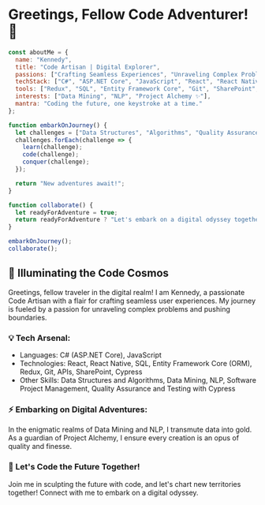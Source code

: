 
# Greetings, Fellow Code Adventurer! 🚀

```javascript
const aboutMe = {
  name: "Kennedy",
  title: "Code Artisan | Digital Explorer",
  passions: ["Crafting Seamless Experiences", "Unraveling Complex Problems", "Pushing Boundaries"],
  techStack: ["C#", "ASP.NET Core", "JavaScript", "React", "React Native"],
  tools: ["Redux", "SQL", "Entity Framework Core", "Git", "SharePoint", "Cypress"],
  interests: ["Data Mining", "NLP", "Project Alchemy ✨"],
  mantra: "Coding the future, one keystroke at a time."
};

function embarkOnJourney() {
  let challenges = ["Data Structures", "Algorithms", "Quality Assurance"];
  challenges.forEach(challenge => {
    learn(challenge);
    code(challenge);
    conquer(challenge);
  });

  return "New adventures await!";
}

function collaborate() {
  let readyForAdventure = true;
  return readyForAdventure ? "Let's embark on a digital odyssey together!" : "Seeking new realms to explore.";
}

embarkOnJourney();
collaborate();
```

## 🌟 Illuminating the Code Cosmos

Greetings, fellow traveler in the digital realm! I am Kennedy, a passionate Code Artisan with a flair for crafting seamless user experiences. My journey is fueled by a passion for unraveling complex problems and pushing boundaries.

### 💡 Tech Arsenal:

- Languages: C# (ASP.NET Core), JavaScript
- Technologies: React, React Native, SQL, Entity Framework Core (ORM), Redux, Git, APIs, SharePoint, Cypress
- Other Skills: Data Structures and Algorithms, Data Mining, NLP, Software Project Management, Quality Assurance and Testing with Cypress

### ⚡️ Embarking on Digital Adventures:

In the enigmatic realms of Data Mining and NLP, I transmute data into gold. As a guardian of Project Alchemy, I ensure every creation is an opus of quality and finesse.

### 🚀 Let's Code the Future Together!

Join me in sculpting the future with code, and let's chart new territories together! Connect with me to embark on a digital odyssey.

